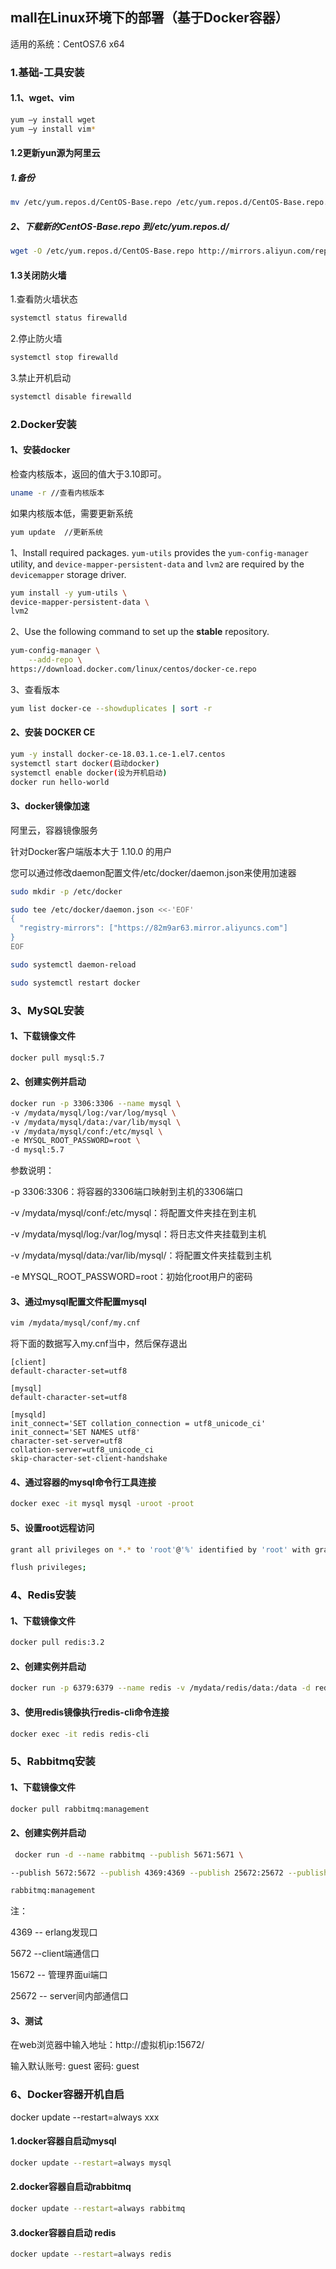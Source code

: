 ## mall在Linux环境下的部署（基于Docker容器）

适用的系统：CentOS7.6 x64

### 1.基础-工具安装

#### 1.1、wget、vim

```bash
yum –y install wget
yum –y install vim*
```

#### 1.2更新yun源为阿里云

##### 1.备份

```bash
mv /etc/yum.repos.d/CentOS-Base.repo /etc/yum.repos.d/CentOS-Base.repo.backup 
```

##### 2、下载新的CentOS-Base.repo 到/etc/yum.repos.d/ 

```bash
wget -O /etc/yum.repos.d/CentOS-Base.repo http://mirrors.aliyun.com/repo/Centos-7.repo
```

#### 1.3关闭防火墙

1.查看防火墙状态

```bash
systemctl status firewalld 
```

2.停止防火墙

```bash
systemctl stop firewalld
```

3.禁止开机启动

```bash
systemctl disable firewalld
```

### 2.Docker安装

#### 1、安装docker

检查内核版本，返回的值大于3.10即可。

```bash
uname -r //查看内核版本
```

如果内核版本低，需要更新系统

```bash
yum update  //更新系统
```

1、Install required packages. `yum-utils` provides the `yum-config-manager` utility, and `device-mapper-persistent-data` and `lvm2` are required by the `devicemapper` storage driver.

```bash
yum install -y yum-utils \
device-mapper-persistent-data \
lvm2
```

2、Use the following command to set up the **stable** repository.

```bash
yum-config-manager \
    --add-repo \
https://download.docker.com/linux/centos/docker-ce.repo	
```

3、查看版本

```bash
yum list docker-ce --showduplicates | sort -r
```

#### 2、安装 DOCKER CE

```bash
yum -y install docker-ce-18.03.1.ce-1.el7.centos
systemctl start docker(启动docker)
systemctl enable docker(设为开机启动)
docker run hello-world
```

#### 3、docker镜像加速

阿里云，容器镜像服务

针对Docker客户端版本大于 1.10.0 的用户

您可以通过修改daemon配置文件/etc/docker/daemon.json来使用加速器

```bash
sudo mkdir -p /etc/docker
```

```bash
sudo tee /etc/docker/daemon.json <<-'EOF'
{
  "registry-mirrors": ["https://82m9ar63.mirror.aliyuncs.com"]
}
EOF
```

```bash
sudo systemctl daemon-reload
```

```bash
sudo systemctl restart docker
```

### 3、MySQL安装

#### 1、下载镜像文件

```bash
docker pull mysql:5.7
```

#### 2、创建实例并启动

```bash
docker run -p 3306:3306 --name mysql \
-v /mydata/mysql/log:/var/log/mysql \
-v /mydata/mysql/data:/var/lib/mysql \
-v /mydata/mysql/conf:/etc/mysql \
-e MYSQL_ROOT_PASSWORD=root \
-d mysql:5.7 
```

参数说明：

-p 3306:3306：将容器的3306端口映射到主机的3306端口

-v /mydata/mysql/conf:/etc/mysql：将配置文件夹挂在到主机

-v /mydata/mysql/log:/var/log/mysql：将日志文件夹挂载到主机

-v /mydata/mysql/data:/var/lib/mysql/：将配置文件夹挂载到主机

-e MYSQL_ROOT_PASSWORD=root：初始化root用户的密码

#### 3、通过mysql配置文件配置mysql

```bash
vim /mydata/mysql/conf/my.cnf
```

将下面的数据写入my.cnf当中，然后保存退出

```
[client]
default-character-set=utf8
 
[mysql]
default-character-set=utf8
 
[mysqld]
init_connect='SET collation_connection = utf8_unicode_ci'
init_connect='SET NAMES utf8'
character-set-server=utf8
collation-server=utf8_unicode_ci
skip-character-set-client-handshake

```



#### 4、通过容器的mysql命令行工具连接

```bash
docker exec -it mysql mysql -uroot -proot
```

#### 5、设置root远程访问

```bash
grant all privileges on *.* to 'root'@'%' identified by 'root' with grant option;
```

```bash
flush privileges;
```

### 4、Redis安装

#### 1、下载镜像文件

```bash
docker pull redis:3.2
```

#### 2、创建实例并启动

```bash
docker run -p 6379:6379 --name redis -v /mydata/redis/data:/data -d redis:3.2 redis-server --appendonly yes
```

#### 3、使用redis镜像执行redis-cli命令连接

```bash
docker exec -it redis redis-cli
```

### 5、Rabbitmq安装

 

#### 1、下载镜像文件

```bash
docker pull rabbitmq:management
```

 

#### 2、创建实例并启动

```bash
 docker run -d --name rabbitmq --publish 5671:5671 \

--publish 5672:5672 --publish 4369:4369 --publish 25672:25672 --publish 15671:15671 --publish 15672:15672 \

rabbitmq:management
```

注：

4369 -- erlang发现口

5672 --client端通信口 

15672 -- 管理界面ui端口

25672 -- server间内部通信口

#### 3、测试

在web浏览器中输入地址：http://虚拟机ip:15672/

输入默认账号: guest  密码: guest

### 6、Docker容器开机自启

docker update --restart=always xxx

#### 1.docker容器自启动mysql

```bash
docker update --restart=always mysql
```

#### 2.docker容器自启动rabbitmq

```bash
docker update --restart=always rabbitmq
```

#### 3.docker容器自启动 redis

```bash
docker update --restart=always redis
```



